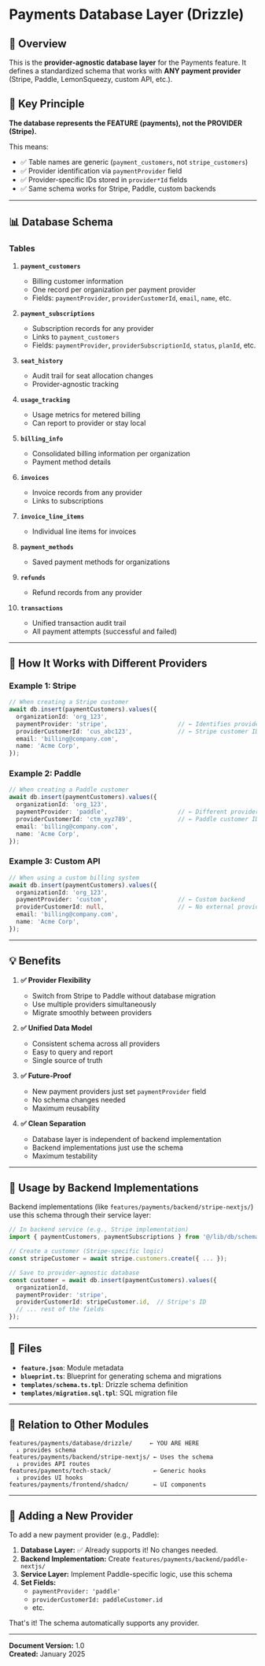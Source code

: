 # Payments Database Layer (Drizzle)

## 🎯 **Overview**

This is the **provider-agnostic database layer** for the Payments feature. It defines a standardized schema that works with **ANY payment provider** (Stripe, Paddle, LemonSqueezy, custom API, etc.).

## 🔑 **Key Principle**

**The database represents the FEATURE (payments), not the PROVIDER (Stripe).**

This means:
- ✅ Table names are generic (`payment_customers`, not `stripe_customers`)
- ✅ Provider identification via `paymentProvider` field
- ✅ Provider-specific IDs stored in `provider*Id` fields
- ✅ Same schema works for Stripe, Paddle, custom backends

---

## 📊 **Database Schema**

### **Tables**

1. **`payment_customers`**
   - Billing customer information
   - One record per organization per payment provider
   - Fields: `paymentProvider`, `providerCustomerId`, `email`, `name`, etc.

2. **`payment_subscriptions`**
   - Subscription records for any provider
   - Links to `payment_customers`
   - Fields: `paymentProvider`, `providerSubscriptionId`, `status`, `planId`, etc.

3. **`seat_history`**
   - Audit trail for seat allocation changes
   - Provider-agnostic tracking

4. **`usage_tracking`**
   - Usage metrics for metered billing
   - Can report to provider or stay local

5. **`billing_info`**
   - Consolidated billing information per organization
   - Payment method details

6. **`invoices`**
   - Invoice records from any provider
   - Links to subscriptions

7. **`invoice_line_items`**
   - Individual line items for invoices

8. **`payment_methods`**
   - Saved payment methods for organizations

9. **`refunds`**
   - Refund records from any provider

10. **`transactions`**
    - Unified transaction audit trail
    - All payment attempts (successful and failed)

---

## 🔄 **How It Works with Different Providers**

### **Example 1: Stripe**

```typescript
// When creating a Stripe customer
await db.insert(paymentCustomers).values({
  organizationId: 'org_123',
  paymentProvider: 'stripe',                    // ← Identifies provider
  providerCustomerId: 'cus_abc123',             // ← Stripe customer ID
  email: 'billing@company.com',
  name: 'Acme Corp',
});
```

### **Example 2: Paddle**

```typescript
// When creating a Paddle customer
await db.insert(paymentCustomers).values({
  organizationId: 'org_123',
  paymentProvider: 'paddle',                    // ← Different provider
  providerCustomerId: 'ctm_xyz789',             // ← Paddle customer ID
  email: 'billing@company.com',
  name: 'Acme Corp',
});
```

### **Example 3: Custom API**

```typescript
// When using a custom billing system
await db.insert(paymentCustomers).values({
  organizationId: 'org_123',
  paymentProvider: 'custom',                    // ← Custom backend
  providerCustomerId: null,                     // ← No external provider
  email: 'billing@company.com',
  name: 'Acme Corp',
});
```

---

## 💡 **Benefits**

1. **✅ Provider Flexibility**
   - Switch from Stripe to Paddle without database migration
   - Use multiple providers simultaneously
   - Migrate smoothly between providers

2. **✅ Unified Data Model**
   - Consistent schema across all providers
   - Easy to query and report
   - Single source of truth

3. **✅ Future-Proof**
   - New payment providers just set `paymentProvider` field
   - No schema changes needed
   - Maximum reusability

4. **✅ Clean Separation**
   - Database layer is independent of backend implementation
   - Backend implementations just use the schema
   - Maximum testability

---

## 🎨 **Usage by Backend Implementations**

Backend implementations (like `features/payments/backend/stripe-nextjs/`) use this schema through their service layer:

```typescript
// In backend service (e.g., Stripe implementation)
import { paymentCustomers, paymentSubscriptions } from '@/lib/db/schema/payments';

// Create a customer (Stripe-specific logic)
const stripeCustomer = await stripe.customers.create({ ... });

// Save to provider-agnostic database
const customer = await db.insert(paymentCustomers).values({
  organizationId,
  paymentProvider: 'stripe',
  providerCustomerId: stripeCustomer.id,  // Stripe's ID
  // ... rest of the fields
});
```

---

## 📁 **Files**

- **`feature.json`**: Module metadata
- **`blueprint.ts`**: Blueprint for generating schema and migrations
- **`templates/schema.ts.tpl`**: Drizzle schema definition
- **`templates/migration.sql.tpl`**: SQL migration file

---

## 🔄 **Relation to Other Modules**

```
features/payments/database/drizzle/     ← YOU ARE HERE
  ↓ provides schema
features/payments/backend/stripe-nextjs/ ← Uses the schema
  ↓ provides API routes
features/payments/tech-stack/            ← Generic hooks
  ↓ provides UI hooks
features/payments/frontend/shadcn/       ← UI components
```

---

## 🚀 **Adding a New Provider**

To add a new payment provider (e.g., Paddle):

1. **Database Layer:** ✅ Already supports it! No changes needed.
2. **Backend Implementation:** Create `features/payments/backend/paddle-nextjs/`
3. **Service Layer:** Implement Paddle-specific logic, use this schema
4. **Set Fields:**
   - `paymentProvider: 'paddle'`
   - `providerCustomerId: paddleCustomer.id`
   - etc.

That's it! The schema automatically supports any provider.

---

**Document Version:** 1.0  
**Created:** January 2025


